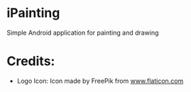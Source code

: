 # iPainting
Simple Android application for painting and drawing


# Credits:
- Logo Icon: Icon made by FreePik from www.flaticon.com
